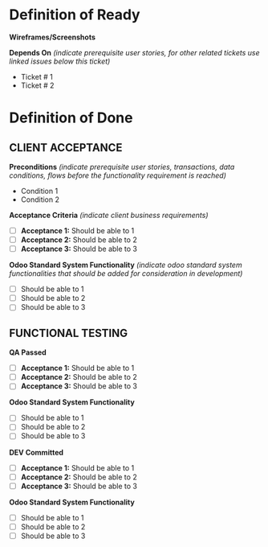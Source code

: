# Definition of Ready

**Wireframes/Screenshots**

<TBD>

**Depends On**
_(indicate prerequisite user stories, for other related tickets use linked issues below this ticket)_
- Ticket # 1
- Ticket # 2

# Definition of Done

## CLIENT ACCEPTANCE

**Preconditions**
_(indicate prerequisite user stories, transactions, data conditions, flows before the functionality requirement is reached)_
- Condition 1
- Condition 2

**Acceptance Criteria**
_(indicate client business requirements)_
- [ ] **Acceptance 1:** Should be able to 1  
- [ ] **Acceptance 2:** Should be able to 2
- [ ] **Acceptance 3:** Should be able to 3

**Odoo Standard System Functionality**
_(indicate odoo standard system functionalities that should be added for consideration in development)_
- [ ] Should be able to 1  
- [ ] Should be able to 2
- [ ] Should be able to 3

## FUNCTIONAL TESTING

**QA Passed**
- [ ] **Acceptance 1:** Should be able to 1  
- [ ] **Acceptance 2:** Should be able to 2
- [ ] **Acceptance 3:** Should be able to 3

**Odoo Standard System Functionality**
- [ ] Should be able to 1  
- [ ] Should be able to 2
- [ ] Should be able to 3

**DEV Committed**
- [ ] **Acceptance 1:** Should be able to 1  
- [ ] **Acceptance 2:** Should be able to 2
- [ ] **Acceptance 3:** Should be able to 3

**Odoo Standard System Functionality**
- [ ] Should be able to 1  
- [ ] Should be able to 2
- [ ] Should be able to 3
